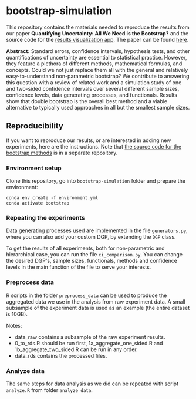 # bootstrap-simulation

This repository contains the materials needed to reproduce the results from our paper **Quantifying Uncertainty: All We Need is the Bootstrap?** and the source code for the [results visualization app](https://zrimseku.github.io/bootstrap-simulation). The paper can be found [here](https://arxiv.org/abs/2403.20182).

**Abstract:** Standard errors, confidence intervals, hypothesis tests, and other quantifications of uncertainty are essential to statistical practice. However, they feature a plethora of different methods, mathematical formulas, and concepts. Could we not just replace them all with the general and relatively easy-to-understand non-parametric bootstrap? We contribute to answering this question with a review of related work and a simulation study of one and two-sided confidence intervals over several different sample sizes, confidence levels, data generating processes, and functionals. Results show that double bootstrap is the overall best method and a viable alternative to typically used approaches in all but the smallest sample sizes.

## Reproducibility
If you want to reproduce our results, or are interested in adding new experiments, here are the instructions. Note that [the source code for the bootstrap methods](https://github.com/zrimseku/bootstrap-ci) is in a separate repository.

### Environment setup
Clone this repository, go into `bootstrap-simulation` folder and prepare the environment:
```
conda env create -f environment.yml
conda activate bootstrap
```

### Repeating the experiments
Data generating processes used are implemented in the file `generators.py`, where you can also add your custom DGP, by
extending the `DGP` class. 

To get the results of all experiments, both for non-parametric and hierarchical case, you can run the file 
`ci_comparison.py`. You can change the desired DGP's, sample sizes, functionals, methods and confidence levels in the 
main function of the file to serve your interests.

### Preprocess data
R scripts in the folder `preprocess_data` can be used to produce the aggregated data we use in the analysis from raw 
experiment data. A small subsample of the experiment data is used as an example (the entire dataset is 10GB).

Notes:
- data_raw contains a subsample of the raw experiment results.
- 0_to_rds.R should be run first, 1a_aggregate_one_sided.R and 1b_aggregate_two_sided.R can be run in any order.
- data_rds contains the processed files.

### Analyze data
The same steps for data analysis as we did can be repeated with script `analyze.R` from folder `analyze data`.

